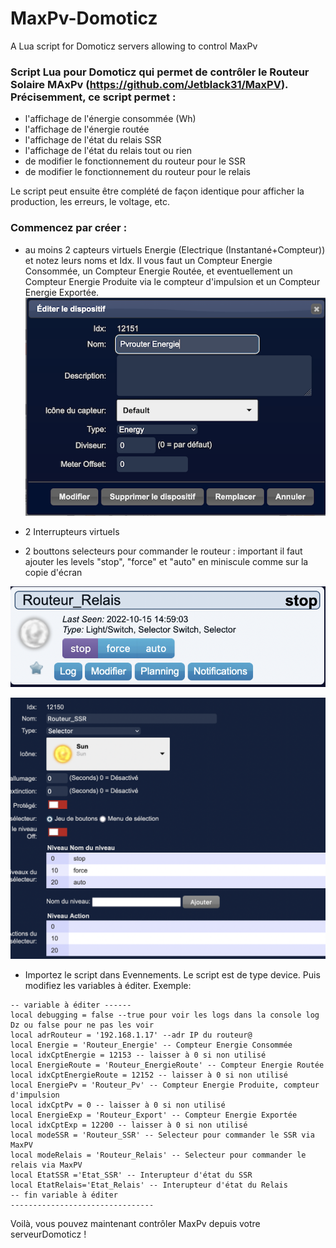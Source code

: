 # MaxPv-Domoticz
A Lua script for Domoticz servers allowing to control MaxPv

### Script Lua pour Domoticz qui permet de contrôler le Routeur Solaire MAxPv (https://github.com/Jetblack31/MaxPV). Précisemment, ce script permet :
* l'affichage de l'énergie consommée (Wh)
* l'affichage de l'énergie routée
* l'affichage de l'état du relais SSR
* l'affichage de l'état du relais tout ou rien
* de modifier le fonctionnement du routeur pour le SSR
* de modifier le fonctionnement du routeur pour le relais

Le script peut ensuite être complété de façon identique pour afficher la production, les erreurs, le voltage, etc.

### Commencez par créer :
* au moins 2  capteurs virtuels Energie (Electrique (Instantané+Compteur)) et notez leurs noms et Idx. Il vous faut un Compteur Energie Consommée, un Compteur Energie Routée, et eventuellement un Compteur Energie Produite via le compteur d'impulsion et un Compteur Energie Exportée.
![Capteur virtuel Energie](https://raw.githubusercontent.com/sebsalva/MaxPv-Domoticz/main/fig/energie.png)

* 2 Interrupteurs virtuels
* 2 bouttons selecteurs pour commander le routeur : important il faut ajouter les levels "stop", "force" et "auto" en miniscule comme sur la copie d'écran

![Capteur virtuel Energie](https://raw.githubusercontent.com/sebsalva/MaxPv-Domoticz/main/fig/selecteur.png)

![Capteur virtuel Energie](https://raw.githubusercontent.com/sebsalva/MaxPv-Domoticz/main/fig/selecteur2.png)

* Importez le script dans Evennements. Le script est de type device. Puis modifiez les variables à éditer. Exemple: 
```
-- variable à éditer ------
local debugging = false --true pour voir les logs dans la console log Dz ou false pour ne pas les voir
local adrRouteur = '192.168.1.17' --adr IP du routeur@
local Energie = 'Routeur_Energie' -- Compteur Energie Consommée
local idxCptEnergie = 12153 -- laisser à 0 si non utilisé
local EnergieRoute = 'Routeur_EnergieRoute' -- Compteur Energie Routée
local idxCptEnergieRoute = 12152 -- laisser à 0 si non utilisé
local EnergiePv = 'Routeur_Pv' -- Compteur Energie Produite, compteur d'impulsion
local idxCptPv = 0 -- laisser à 0 si non utilisé
local EnergieExp = 'Routeur_Export' -- Compteur Energie Exportée
local idxCptExp = 12200 -- laisser à 0 si non utilisé
local modeSSR = 'Routeur_SSR' -- Selecteur pour commander le SSR via MaxPV
local modeRelais = 'Routeur_Relais' -- Selecteur pour commander le relais via MaxPV
local EtatSSR ='Etat_SSR' -- Interupteur d'état du SSR 
local EtatRelais='Etat_Relais' -- Interupteur d'état du Relais
-- fin variable à éditer
--------------------------------
```

Voilà, vous pouvez maintenant contrôler MaxPv depuis votre serveurDomoticz !
